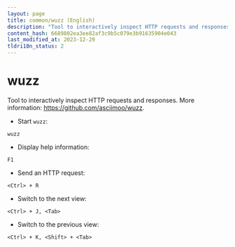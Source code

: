 ```yaml
---
layout: page
title: common/wuzz (English)
description: "Tool to interactively inspect HTTP requests and responses."
content_hash: 6689802ea3ee82af3c9b5c079e3b91635904e043
last_modified_at: 2023-12-29
tldri18n_status: 2
---
```

# wuzz

Tool to interactively inspect HTTP requests and responses.
More information: <https://github.com/asciimoo/wuzz>.

- Start `wuzz`:

`wuzz`

- Display help information:

`F1`

- Send an HTTP request:

`<Ctrl> + R`

- Switch to the next view:

`<Ctrl> + J, <Tab>`

- Switch to the previous view:

`<Ctrl> + K, <Shift> + <Tab>`

